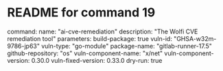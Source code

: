 # README for command 19
command:
name: "ai-cve-remediation"
description: "The Wolfi CVE remediation tool"
parameters:
build-package: true
vuln-id: "GHSA-w32m-9786-jp63"
vuln-type: "go-module"
package-name: "gitlab-runner-17.5"
github-repository: "os"
vuln-component-name: "x/net"
vuln-component-version: 0.30.0 
vuln-fixed-version: 0.33.0
dry-run: true
